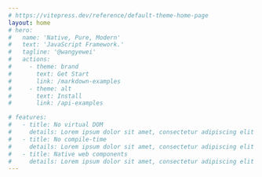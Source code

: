 ```yaml
---
# https://vitepress.dev/reference/default-theme-home-page
layout: home
# hero:
#   name: 'Native, Pure, Modern'
#   text: 'JavaScript Framework.'
#   tagline: '@wangyewei'
#   actions:
#     - theme: brand
#       text: Get Start
#       link: /markdown-examples
#     - theme: alt
#       text: Install
#       link: /api-examples

# features:
#   - title: No virtual DOM
#     details: Lorem ipsum dolor sit amet, consectetur adipiscing elit
#   - title: No compile-time
#     details: Lorem ipsum dolor sit amet, consectetur adipiscing elit
#   - title: Native web components
#     details: Lorem ipsum dolor sit amet, consectetur adipiscing elit
---
```


<Home />
<GuideComp />
<OpenComp />
<FooterComp />
<script setup>
import Home from './.vitepress/components/home/index.vue'
import GuideComp from './.vitepress/components/guide/index.vue'
import OpenComp from './.vitepress/components/open/index.vue'
import Sponsor from './.vitepress/components/sponsor/index.vue'
import FooterComp from './.vitepress/components/footer/index.vue'
</script>

<style>
.VPHero .container .main {
  width: 100%;
  display: flex;
  flex-direction: column;
  align-items: center;
  text-align: center;
}

</style>

